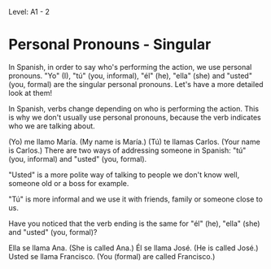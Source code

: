 Level: A1 - 2

# Personal Pronouns - Singular

In Spanish, in order to say who's performing the action, we use personal pronouns. "Yo" (I), "tú" (you, informal), "él" (he), "ella" (she) and "usted" (you, formal) are the singular personal pronouns. Let's have a more detailed look at them!

In Spanish, verbs change depending on who is performing the action. This is why we don't usually use personal pronouns, because the verb indicates who we are talking about.

(Yo) me llamo María. (My name is María.)
(Tú) te llamas Carlos. (Your name is Carlos.)
There are two ways of addressing someone in Spanish: "tú" (you, informal) and "usted" (you, formal).

"Usted" is a more polite way of talking to people we don't know well, someone old or a boss for example.

"Tú" is more informal and we use it with friends, family or someone close to us.

Have you noticed that the verb ending is the same for "él" (he), "ella" (she) and "usted" (you, formal)?

Ella se llama Ana. (She is called Ana.)
Él se llama José. (He is called José.)
Usted se llama Francisco. (You (formal) are called Francisco.)
